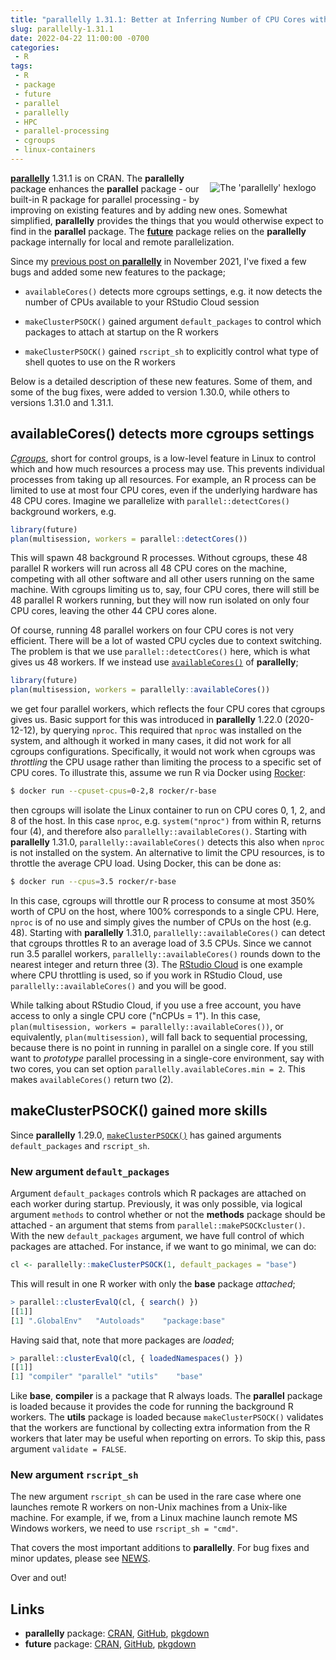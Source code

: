 ```yaml
---
title: "parallelly 1.31.1: Better at Inferring Number of CPU Cores with Cgroups and Linux Containers"
slug: parallelly-1.31.1
date: 2022-04-22 11:00:00 -0700
categories:
 - R
tags:
 - R
 - package
 - future
 - parallel
 - parallelly
 - HPC
 - parallel-processing
 - cgroups
 - linux-containers
---
```


<div style="padding: 2ex; float: right;"/>
 <center>
   <img src="/post/parallelly-logo.png" alt="The 'parallelly' hexlogo"/>
 </center>
</div>


**[parallelly]** 1.31.1 is on CRAN.  The **parallelly** package enhances the **parallel** package - our built-in R package for parallel processing - by improving on existing features and by adding new ones.  Somewhat simplified, **parallelly** provides the things that you would otherwise expect to find in the **parallel** package.  The **[future]** package relies on the **parallelly** package internally for local and remote parallelization.

Since my [previous post on **parallelly**](/2021/11/22/parallelly-1.29.0/) in November 2021, I've fixed a few bugs and added some new features to the package;

 * `availableCores()` detects more cgroups settings, e.g. it now detects the number of CPUs available to your RStudio Cloud session

 * `makeClusterPSOCK()` gained argument `default_packages` to control which packages to attach at startup on the R workers
 
 * `makeClusterPSOCK()` gained `rscript_sh` to explicitly control what type of shell quotes to use on the R workers

Below is a detailed description of these new features.  Some of them, and some of the bug fixes, were added to version 1.30.0, while others to versions 1.31.0 and 1.31.1.


##  availableCores() detects more cgroups settings

_[Cgroups]_, short for control groups, is a low-level feature in Linux to control which and how much resources a process may use. This prevents individual processes from taking up all resources.  For example, an R process can be limited to use at most four CPU cores, even if the underlying hardware has 48 CPU cores. Imagine we parallelize with `parallel::detectCores()` background workers, e.g.

```r
library(future)
plan(multisession, workers = parallel::detectCores())
```

This will spawn 48 background R processes.  Without cgroups, these 48 parallel R workers will run across all 48 CPU cores on the machine, competing with all other software and all other users running on the same machine.  With cgroups limiting us to, say, four CPU cores, there will still be 48 parallel R workers running, but they will now run isolated on only four CPU cores, leaving the other 44 CPU cores alone.

Of course, running 48 parallel workers on four CPU cores is not very efficient. There will be a lot of wasted CPU cycles due to context switching.  The problem is that we use `parallel::detectCores()` here, which is what gives us 48 workers.  If we instead use [`availableCores()`] of **parallelly**;

```r
library(future)
plan(multisession, workers = parallelly::availableCores())
```

we get four parallel workers, which reflects the four CPU cores that cgroups gives us.  Basic support for this was introduced in **parallelly** 1.22.0 (2020-12-12), by querying `nproc`.  This required that `nproc` was installed on the system, and although it worked in many cases, it did not work for all cgroups configurations.  Specifically, it would not work when cgroups was _throttling_ the CPU usage rather than limiting the process to a specific set of CPU cores.  To illustrate this, assume we run R via Docker using [Rocker]:

```sh
$ docker run --cpuset-cpus=0-2,8 rocker/r-base
```

then cgroups will isolate the Linux container to run on CPU cores 0, 1, 2, and 8 of the host.  In this case `nproc`, e.g. `system("nproc")` from within R, returns four (4), and therefore also `parallelly::availableCores()`.  Starting with **parallelly** 1.31.0, `parallelly::availableCores()` detects this also when `nproc` is not installed on the system.
An alternative to limit the CPU resources, is to throttle the average CPU load. Using Docker, this can be done as:

```sh
$ docker run --cpus=3.5 rocker/r-base
```

In this case, cgroups will throttle our R process to consume at most 350% worth of CPU on the host, where 100% corresponds to a single CPU.  Here, `nproc` is of no use and simply gives the number of CPUs on the host (e.g. 48).  Starting with **parallelly** 1.31.0, `parallelly::availableCores()` can detect that cgroups throttles R to an average load of 3.5 CPUs. Since we cannot run 3.5 parallel workers, `parallelly::availableCores()` rounds down to the nearest integer and return three (3).  The [RStudio Cloud] is one example where CPU throttling is used, so if you work in RStudio Cloud, use `parallelly::availableCores()` and you will be good.

While talking about RStudio Cloud, if you use a free account, you have access to only a single CPU core ("nCPUs = 1").  In this case, `plan(multisession, workers = parallelly::availableCores())`, or equivalently, `plan(multisession)`, will fall back to sequential processing, because there is no point in running in parallel on a single core.  If you still want to _prototype_ parallel processing in a single-core environment, say with two cores, you can set option `parallelly.availableCores.min = 2`.  This makes `availableCores()` return two (2).



## makeClusterPSOCK() gained more skills

Since **parallelly** 1.29.0, [`makeClusterPSOCK()`] has gained arguments `default_packages` and `rscript_sh`.


### New argument `default_packages`

Argument `default_packages` controls which R packages are attached on each worker during startup.  Previously, it was only possible, via logical argument `methods` to control whether or not the **methods** package should be attached - an argument that stems from `parallel::makePSOCKcluster()`.  With the new `default_packages` argument, we have full control of which packages are attached.  For instance, if we want to go minimal, we can do:

```r
cl <- parallelly::makeClusterPSOCK(1, default_packages = "base")
```

This will result in one R worker with only the **base** package _attached_;

```r
> parallel::clusterEvalQ(cl, { search() })
[[1]]
[1] ".GlobalEnv"   "Autoloads"    "package:base"
```

Having said that, note that more packages are _loaded_;

```r
> parallel::clusterEvalQ(cl, { loadedNamespaces() })
[[1]]
[1] "compiler" "parallel" "utils"    "base"    
```

Like **base**, **compiler** is a package that R always loads. The **parallel** package is loaded because it provides the code for running the background R workers. The **utils** package is loaded because `makeClusterPSOCK()` validates that the workers are functional by collecting extra information from the R workers that later may be useful when reporting on errors. To skip this, pass argument `validate = FALSE`.


### New argument `rscript_sh`

The new argument `rscript_sh` can be used in the rare case where one launches remote R workers on non-Unix machines from a Unix-like machine.  For example, if we, from a Linux machine launch remote MS Windows workers, we need to use `rscript_sh = "cmd"`.



That covers the most important additions to **parallelly**. For bug fixes and minor updates, please see [NEWS].

Over and out!


## Links

* **parallelly** package: [CRAN](https://cran.r-project.org/package=parallelly), [GitHub](https://github.com/HenrikBengtsson/parallelly), [pkgdown](https://parallelly.futureverse.org)
* **future** package: [CRAN](https://cran.r-project.org/package=future), [GitHub](https://github.com/HenrikBengtsson/future), [pkgdown](https://future.futureverse.org)


[Cgroups]: https://www.wikipedia.org/wiki/Cgroups
[Rocker]: https://www.rocker-project.org/
[RStudio Cloud]: https://rstudio.cloud/
[future]: https://future.futureverse.org
[parallelly]: https://parallelly.futureverse.org
[`availableCores()`]: https://parallelly.futureverse.org/reference/availableCores.html
[`makeClusterPSOCK()`]: https://parallelly.futureverse.org/reference/makeClusterPSOCK.html
[NEWS]: https://parallelly.futureverse.org/news/index.html
